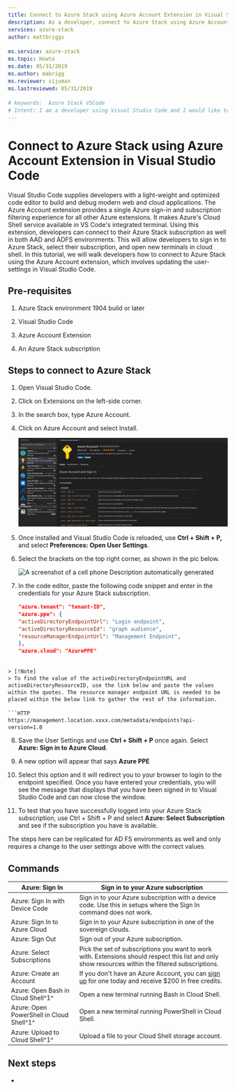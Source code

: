 ```yaml
---
title: Connect to Azure Stack using Azure Account Extension in Visual Studio Code | Microsoft Docs
description: As a developer, connect to Azure Stack using Azure Account Extension in Visual Studio Code
services: azure-stack
author: mattbriggs

ms.service: azure-stack
ms.topic: Howto
ms.date: 05/31/2019
ms.author: mabrigg
ms.reviewer: sijuman
ms.lastreviewed: 05/31/2019

# keywords:  Azure Stack VSCode
# Intent: I am a developer using Visual Studio Code and I would like to connect to Azure Stack. or Linux Ubuntu who would like to deploy an app to Azure Stack.
---
```


# Connect to Azure Stack using Azure Account Extension in Visual Studio Code

Visual Studio Code supplies developers with a light-weight and optimized code editor to build and debug modern web and cloud applications. The Azure Account extension provides a single Azure sign-in and subscription filtering experience for all other Azure extensions. It makes Azure's Cloud Shell service available in VS Code's integrated terminal. Using this extension, developers can connect to their Azure Stack subscription as well in both AAD and ADFS environments. This will allow developers to sign in to Azure Stack, select their subscription, and open new terminals in cloud shell. In this tutorial, we will walk developers how to connect to Azure Stack using the Azure Account extension, which involves updating the user-settings in Visual Studio Code.

## Pre-requisites

1.  Azure Stack environment 1904 build or later

2.  Visual Studio Code

3.  Azure Account Extension

4.  An Azure Stack subscription

## Steps to connect to Azure Stack

1.  Open Visual Studio Code.

2.  Click on Extensions on the left-side corner.

3.  In the search box, type Azure Account.

4.  Click on Azure Account and select Install.

    ![A screenshot of a cell phone Description automatically generated](media/azure-stack-dev-start-vscode-azure/image1.png)

1.  Once installed and Visual Studio Code is reloaded, use **Ctrl + Shift + P,** and select **Preferences: Open User Settings**.

2.  Select the brackets on the top right corner, as shown in the pic below.

    ![A screenshot of a cell phone
Description automatically generated](media/azure-stack-dev-start-vscode-azure/image2.png)

1.  In the code editor, paste the following code snippet and enter in the credentials for your Azure Stack subscription.

    ```JSON
    "azure.tenant": "tenant-ID",
    "azure.ppe": {
    "activeDirectoryEndpointUrl": "Login endpoint",
    "activeDirectoryResourceId": "graph audience",
    "resourceManagerEndpointUrl": "Management Endpoint",
    },
    "azure.cloud": "AzurePPE"
```

> [!Note]  
> To find the value of the activeDirectoryEndpointURL and activeDirectoryResourceID, use the link below and paste the values within the quotes. The resource manager endpoint URL is needed to be placed within the below link to gather the rest of the information.

```HTTP
https://management.location.xxxx.com/metadata/endpoints?api-version=1.0
```

8. Save the User Settings and use **Ctrl + Shift + P** once again. Select **Azure: Sign in to Azure Cloud**.

9. A new option will appear that says **Azure PPE**

10. Select this option and it will redirect you to your browser to login to the endpoint specified. Once you have entered your credentials, you will see the message that displays that you have been signed in to Visual Studio Code and can now close the window.

11. To test that you have successfully logged into your Azure Stack subscription, use Ctrl + Shift + P and select **Azure: Select Subscription** and see if the subscription you have is available.

The steps here can be replicated for AD FS environments as well and only requires a change to the user settings above with the correct values.

## Commands

| Azure: Sign In | Sign in to your Azure subscription |
| --- | --- |
| Azure: Sign In with Device Code | Sign in to your Azure subscription with a device code. Use this in setups where the Sign In command does not work.  |
| Azure: Sign In to Azure Cloud | Sign in to your Azure subscription in one of the sovereign clouds.  |
| Azure: Sign Out | Sign out of your Azure subscription.  |
| Azure: Select Subscriptions | Pick the set of subscriptions you want to work with. Extensions should respect this list and only show resources within the filtered subscriptions.  |
| Azure: Create an Account | If you don't have an Azure Account, you can [sign up](https://azure.microsoft.com/en-us/free/?utm_source=campaign&utm_campaign=vscode-azure-account&mktingSource=vscode-azure-account) for one today and receive \$200 in free credits.  |
| Azure: Open Bash in Cloud Shell^1^ | Open a new terminal running Bash in Cloud Shell.  |
| Azure: Open PowerShell in Cloud Shell^1^ | Open a new terminal running PowerShell in Cloud Shell.  |
| Azure: Upload to Cloud Shell^1^ | Upload a file to your Cloud Shell storage account. |

## Next steps

- 
